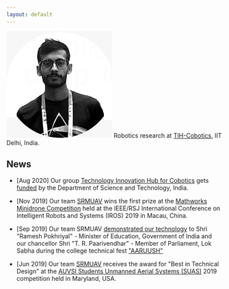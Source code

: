 ```yaml
---
layout: default
---
```

![Avatar](/assets/images/avatar.PNG)
Robotics research at [TIH-Cobotics](http://cobotics-iitd.com/), IIT Delhi, India.

 <!--- just [Link to another page](./another-page.html). -->

## News
* [Aug 2020] Our group [Technology Innovation Hub for Cobotics](http://cobotics-iitd.com/) gets [funded](https://www.livemint.com/education/news/iit-delhi-gets-rs-170-crore-from-dst-to-develop-collaborative-robotics-hub-11597404619952.html) by the Department of Science and Technology, India.

* [Nov 2019] Our team [SRMUAV](http://www.srmuav.com/) wins the first prize at the [Mathworks Minidrone Competition](https://in.mathworks.com/academia/student-competitions/minidrones/minidrone-masters.html) held at the IEEE/RSJ International Conference on Intelligent Robots and Systems (IROS) 2019 in Macau, China.

* [Sep 2019] Our team SRMUAV [demonstrated our technology](https://www.instagram.com/p/B3AT7GAjCNR/) to Shri "Ramesh Pokhriyal" - Minister of Education, Government of India and our chancellor Shri "T. R. Paarivendhar" - Member of Parliament, Lok Sabha during the college technical fest ["AARUUSH"](https://aaruushblog.wordpress.com/)

* [Jun 2019] Our team [SRMUAV](http://www.srmuav.com/) receives the award for "Best in Technical Design" at the [AUVSI Students Unmanned Aerial Systems (SUAS)](https://medium.com/@srmuav/srm-uav-wins-best-in-technical-design-in-auvsi-suas-2019-ed0b06ba8806) 2019 competition held in Maryland, USA.


>


